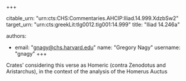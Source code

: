 +++


citable_urn: "urn:cts:CHS:Commentaries.AHCIP:Iliad.14.999.XdzbSw2"
target_urn: "urn:cts:greekLit:tlg0012.tlg001:14.999"
title: "Iliad 14.246a"

authors:
- email: "gnagy@chs.harvard.edu"
  name: "Gregory Nagy"
  username: "gnagy"
+++

<p>Crates’ considering this verse as Homeric (contra Zenodotus and Aristarchus), in the context of the analysis of the Homerus Auctus</p>